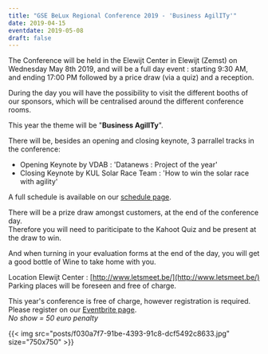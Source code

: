 ```yaml
---
title: "GSE BeLux Regional Conference 2019 - 'Business AgilITy'"
date: 2019-04-15
eventdate: 2019-05-08
draft: false
---
```


The Conference will be held in the Elewijt Center in Elewijt (Zemst) on Wednesday May 8th 2019,
and will be a full day event : starting 9:30 AM, and ending 17:00 PM followed by a price draw (via a quiz) and a reception.  

During the day you will have the possibility to visit the different booths of our sponsors,
which will be centralised around the different conference rooms.  

This year the theme will be "__Business AgilITy__".

There will be, besides an opening and closing keynote, 3 parrallel tracks in the conference:

- Opening Keynote by VDAB : 'Datanews : Project of the year' 
- Closing Keynote by KUL Solar Race Team : 'How to win the solar race with agility'

A full schedule is available on our [schedule page](/schedule/regional19/).

There will be a prize draw amongst customers, at the end of the conference day.  
Therefore you will need to pariticipate to the Kahoot Quiz and be present at the draw to win.  

And when turning in your evaluation forms at the end of the day, you will get a good bottle of Wine to take home with you.  

Location Elewijt Center : [http://www.letsmeet.be/](http://www.letsmeet.be/)  
Parking places will be foreseen and free of charge.  

This year's conference is free of charge, however registration is required.
Please register on our [Eventbrite page](https://www.eventbrite.be/e/gse-regional-conference-belux-8052019-tickets-56029586000).  
_No show = 50 euro penalty_

{{< img src="posts/f030a7f7-91be-4393-91c8-dcf5492c8633.jpg" size="750x750" >}}

